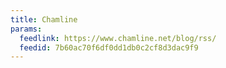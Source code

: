 ```yaml
---
title: Chamline
params:
  feedlink: https://www.chamline.net/blog/rss/
  feedid: 7b60ac70f6df0dd1db0c2cf8d3dac9f9
---
```

